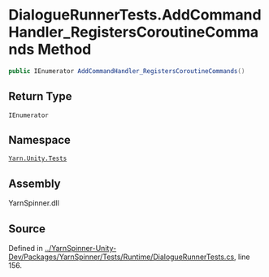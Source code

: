 <!-- This file was generated by a tool. Do not edit this file by hand. -->

# DialogueRunnerTests.AddCommandHandler_RegistersCoroutineCommands Method


```csharp
public IEnumerator AddCommandHandler_RegistersCoroutineCommands()
```

## Return Type
`IEnumerator`


## Namespace
[`Yarn.Unity.Tests`](/api/csharp/yarn.unity.tests/README.md)

## Assembly
YarnSpinner.dll

## Source
Defined in [../YarnSpinner-Unity-Dev/Packages/YarnSpinner/Tests/Runtime/DialogueRunnerTests.cs](https://github.com/YarnSpinnerTool/YarnSpinner-Unity//blob/develop/Tests/Runtime/DialogueRunnerTests.cs#L156), line 156.
